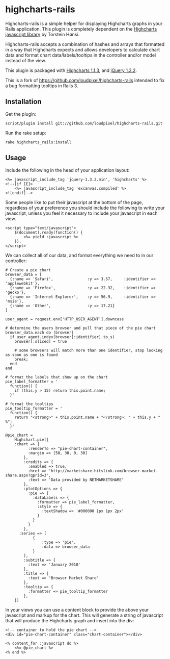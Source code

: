 # highcharts-rails

Highcharts-rails is a simple helper for displaying Highcharts graphs in your Rails application. This plugin is completely dependent on the [Highcharts javascript library](http://highcharts.com) by Torstein Hønsi.

Highcharts-rails accepts a combination of hashes and arrays that formatted in a way that Highcharts expects and allows developers to calculate chart data and format chart data/labels/tooltips in the controller and/or model instead of the view.

This plugin is packaged with [Highcharts 1.1.3](http://highcharts.com/download), and [jQuery 1.3.2](http://docs.jquery.com/Release:jQuery_1.3.2).

This is a fork of https://github.com/loudpixel/highcharts-rails intended to fix a bug formatting tooltips in Rails 3.

## Installation

Get the plugin:

	script/plugin install git://github.com/loudpixel/highcharts-rails.git
	
Run the rake setup:

	rake highcharts_rails:install

## Usage

Include the following in the head of your application layout:

	<%= javascript_include_tag 'jquery-1.3.2.min', 'highcharts' %>
	<!--[if IE]>
		<%= javascript_include_tag 'excanvas.compiled' %>
	<![endif]-->

Some people like to put their javascript at the bottom of the page, regardless of your preference you should include the following to write your javascript, unless you feel it necessary to include your javascript in each view.

	<script type="text/javascript">
		$(document).ready(function() {
			<%= yield :javascript %>
		});
	</script>

We can collect all of our data, and format everything we need to in our controller:

	# Create a pie chart
	browser_data = [
	  {:name => 'Safari',               :y => 3.57,     :identifier => 'applewebkit'},
	  {:name => 'Firefox',              :y => 22.32,    :identifier => 'gecko'}, 
	  {:name => 'Internet Explorer',    :y => 56.9,     :identifier => 'msie'}, 
	  {:name => 'Other',                :y => 17.21}
	]

	user_agent = request.env['HTTP_USER_AGENT'].downcase

	# determine the users browser and pull that piece of the pie chart
	browser_data.each do |browser|
	  if user_agent.index(browser[:identifier].to_s)
	    browser[:sliced] = true
    
	    # some browsers will match more than one identifier, stop looking as soon as one is found
	    break;
	  end
	end

	# format the labels that show up on the chart
	pie_label_formatter = '
	  function() {
	    if (this.y > 15) return this.point.name;
	  }'

	# format the tooltips
	pie_tooltip_formatter = '
	  function() {
	    return "<strong>" + this.point.name + "</strong>: " + this.y + " %";
	  }'
  
	@pie_chart = 
		Highchart.pie({
	    :chart => {
			  :renderTo => "pie-chart-container",
			  :margin => [50, 30, 0, 30]
			},
			:credits => {
			  :enabled => true,
			  :href => 'http://marketshare.hitslink.com/browser-market-share.aspx?qprid=3',
			  :text => 'Data provided by NETMARKETSHARE'
			},
			:plotOptions => {
			  :pie => {
			    :dataLabels => {
			      :formatter => pie_label_formatter, 
			      :style => {
			        :textShadow => '#000000 1px 1px 2px'
			      }
			    }
			  }
			},
		  :series => [
				{
					:type => 'pie',
					:data => browser_data
				}
			],
			:subtitle => {
			  :text => 'January 2010'
			},
			:title => {
			  :text => 'Browser Market Share'
			},
			:tooltip => {
			  :formatter => pie_tooltip_formatter
			},
		})

In your views you can use a content block to provide the above your javascript and markup for the chart. This will generate a string of javascript that will produce the Highcharts graph and insert into the div:

	<!-- container to hold the pie chart -->
	<div id="pie-chart-container" class="chart-container"></div>
 
	<% content_for :javascript do %>
		<%= @pie_chart %>
	<% end %>
